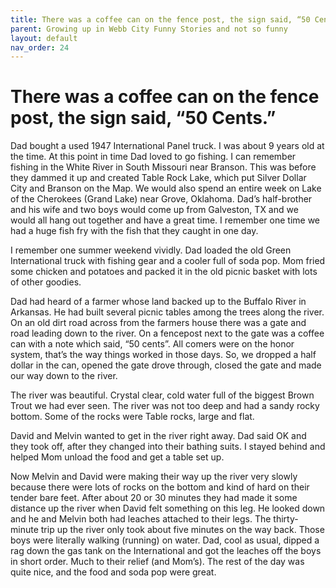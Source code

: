 ```yaml
---
title: There was a coffee can on the fence post, the sign said, “50 Cents”
parent: Growing up in Webb City Funny Stories and not so funny
layout: default
nav_order: 24
---
```


# There was a coffee can on the fence post, the sign said, “50 Cents.”

Dad bought a used 1947 International Panel truck. I was about 9 years old at the time. At this point in time Dad loved to go fishing. I can remember fishing in the White River in South Missouri near Branson. This was before they dammed it up and created Table Rock Lake, which put Silver Dollar City and Branson on the Map. We would also spend an entire week on Lake of the Cherokees (Grand Lake) near Grove, Oklahoma. Dad’s half-brother and his wife and two boys would come up from Galveston, TX and we would all hang out together and have a great time. I remember one time we had a huge fish fry with the fish that they caught in one day.

I remember one summer weekend vividly. Dad loaded the old Green International truck with fishing gear and a cooler full of soda pop. Mom fried some chicken and potatoes and packed it in the old picnic basket with lots of other goodies.

Dad had heard of a farmer whose land backed up to the Buffalo River in Arkansas. He had built several picnic tables among the trees along the river. On an old dirt road across from the farmers house there was a gate and road leading down to the river. On a fencepost next to the gate was a coffee can with a note which said, “50 cents”.  All comers were on the honor system, that’s the way things worked in those days. So, we dropped a half dollar in the can, opened the gate drove through, closed the gate and made our way down to the river.

The river was beautiful. Crystal clear, cold water full of the biggest Brown Trout we had ever seen. The river was not too deep and had a sandy rocky bottom. Some of the rocks were Table rocks, large and flat.

David and Melvin wanted to get in the river right away. Dad said OK and they took off, after they changed into their bathing suits. I stayed behind and helped Mom unload the food and get a table set up.

Now Melvin and David were making their way up the river very slowly because there were lots of rocks on the bottom and kind of hard on their tender bare feet. After about 20 or 30 minutes they had made it some distance up the river when David felt something on this leg. He looked down and he and Melvin both had leaches attached to their legs. The thirty-minute trip up the river only took about five minutes on the way back.  Those boys were literally walking (running) on water. Dad, cool as usual, dipped a rag down the gas tank on the International and got the leaches off the boys in short order. Much to their relief (and Mom’s). The rest of the day was quite nice, and the food and soda pop were great.
